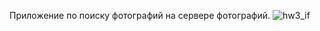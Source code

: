 Приложение по поиску фотографий на сервере фотографий.
![hw3_if](https://user-images.githubusercontent.com/90350582/195986955-7f8b5948-7e24-4763-bb83-1e179da6de35.jpg)

